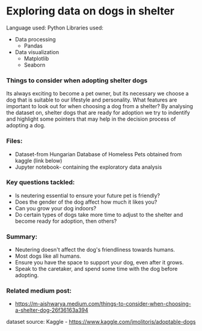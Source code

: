 # Exploring data on dogs in shelter
Language used: Python
Libraries used: 
* Data processing
  * Pandas
* Data visualization
  * Matplotlib
  * Seaborn 
                
### Things to consider when adopting shelter dogs
Its always exciting to become a pet owner, but its necessary we choose a dog that is suitable to our lifestyle and personality. What features are important to look out for when choosing a dog from a shelter?
By analysing the dataset on, shelter dogs that are ready for adoption we try to indentify and highlight some pointers that may help in the decision process of adopting a dog.

### Files: 
* Dataset-from Hungarian Database of Homeless Pets obtained from kaggle (link below)
* Jupyter notebook- containing the exploratory data analysis

### Key questions tackled:
* Is neutering essential to ensure your future pet is friendly?
* Does the gender of the dog affect how much it likes you?
* Can you grow your dog indoors?
* Do certain types of dogs take more time to adjust to the shelter and become ready for adoption, then others?

### Summary:
* Neutering doesn't affect the dog's friendliness towards humans.
* Most dogs like all humans.
* Ensure you have the space to support your dog, even after it grows.
* Speak to the caretaker, and spend some time with the dog before adopting.

### Related medium post:
* https://m-aishwarya.medium.com/things-to-consider-when-choosing-a-shelter-dog-26f36163a394

dataset source: Kaggle - https://www.kaggle.com/jmolitoris/adoptable-dogs
